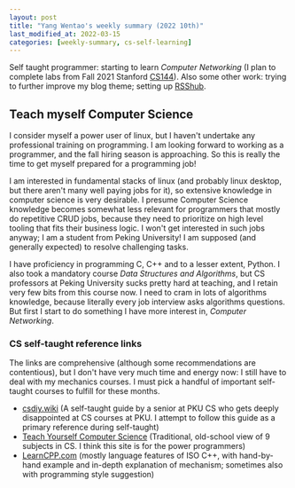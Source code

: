 ```yaml
---
layout: post
title: "Yang Wentao's weekly summary (2022 10th)"
last_modified_at: 2022-03-15
categories: [weekly-summary, cs-self-learning]
---
```

<!-- This Source Code Form is subject to the terms of the Mozilla Public
   - License, v. 2.0. If a copy of the MPL was not distributed with this
   - file, You can obtain one at https://mozilla.org/MPL/2.0/. -->
Self taught programmer: starting to learn *Computer Networking* (I plan to complete labs from Fall 2021 Stanford [CS144](https://cs144.github.io/)). Also some other work: trying to further improve my blog theme; setting up [RSShub](https://docs.rsshub.app/en/).

## Teach myself Computer Science
I consider myself a power user of linux, but I haven't undertake any professional training on programming. I am looking forward to working as a programmer, and the fall hiring season is approaching. So this is really the time to get myself prepared for a programming job!

I am interested in fundamental stacks of linux (and probably linux desktop, but there aren't many well paying jobs for it), so extensive knowledge in computer science is very desirable. I presume Computer Science knowledge becomes somewhat less relevant for programmers that mostly do repetitive CRUD jobs, because they need to prioritize on high level tooling that fits their business logic. I won't get interested in such jobs anyway; I am a student from Peking University! I am supposed (and generally expected) to resolve challenging tasks.

I have proficiency in programming C, C++ and to a lesser extent, Python. I also took a mandatory course *Data Structures and Algorithms*, but CS professors at Peking University sucks pretty hard at teaching, and I retain very few bits from this course now. I need to cram in lots of algorithms knowledge, because literally every job interview asks algorithms questions. But first I start to do something I have more interest in, *Computer Networking*.

### CS self-taught reference links
The links are comprehensive (although some recommendations are contentious), but I don't have very much time and energy now: I still have to deal with my mechanics courses. I must pick a handful of important self-taught courses to fulfill for these months.

* [csdiy.wiki](https://csdiy.wiki/) (A self-taught guide by a senior at PKU CS who gets deeply disappointed at CS courses at PKU. I attempt to follow this guide as a primary reference during self-taught)
* [Teach Yourself Computer Science](https://teachyourselfcs.com/) (Traditional, old-school view of 9 subjects in CS.  I think this site is for the power programmers)
* [LearnCPP.com](https://www.learncpp.com/) (mostly language features of ISO C++, with hand-by-hand example and in-depth explanation of mechanism; sometimes also with programming style suggestion)